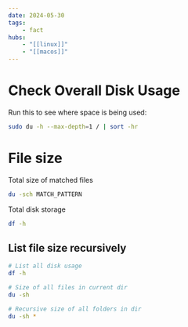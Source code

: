 ```yaml
---
date: 2024-05-30
tags:
    - fact
hubs:
    - "[[linux]]"
    - "[[macos]]"
---
```


# Check Overall Disk Usage

Run this to see where space is being used:

```bash
sudo du -h --max-depth=1 / | sort -hr
```


# File size

Total size of matched files
```bash
du -sch MATCH_PATTERN
```

Total disk storage
```bash
df -h
```


## List file size recursively


```bash
# List all disk usage
df -h

# Size of all files in current dir
du -sh

# Recursive size of all folders in dir
du -sh *
```


